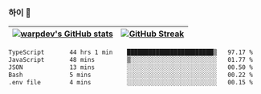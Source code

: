 
### 하이 👋
[![warpdev's GitHub stats](https://github-readme-stats.vercel.app/api?username=warpdev&show_icons=true&theme=vue-dark)](#) |[![GitHub Streak](https://github-readme-streak-stats.herokuapp.com/?user=warpdev&theme=dark)](#)
--- | --- |
<!--START_SECTION:waka-->

```txt
TypeScript       44 hrs 1 min    ████████████████████████▒   97.17 %
JavaScript       48 mins         ▒░░░░░░░░░░░░░░░░░░░░░░░░   01.77 %
JSON             13 mins         ░░░░░░░░░░░░░░░░░░░░░░░░░   00.50 %
Bash             5 mins          ░░░░░░░░░░░░░░░░░░░░░░░░░   00.22 %
.env file        4 mins          ░░░░░░░░░░░░░░░░░░░░░░░░░   00.15 %
```

<!--END_SECTION:waka-->

<!--
**warpdev/warpdev** is a ✨ _special_ ✨ repository because its `README.md` (this file) appears on your GitHub profile.

Here are some ideas to get you started:

- 🔭 I’m currently working on ...
- 🌱 I’m currently learning ...
- 👯 I’m looking to collaborate on ...
- 🤔 I’m looking for help with ...
- 💬 Ask me about ...
- 📫 How to reach me: ...
- 😄 Pronouns: ...
- ⚡ Fun fact: ...
-->
